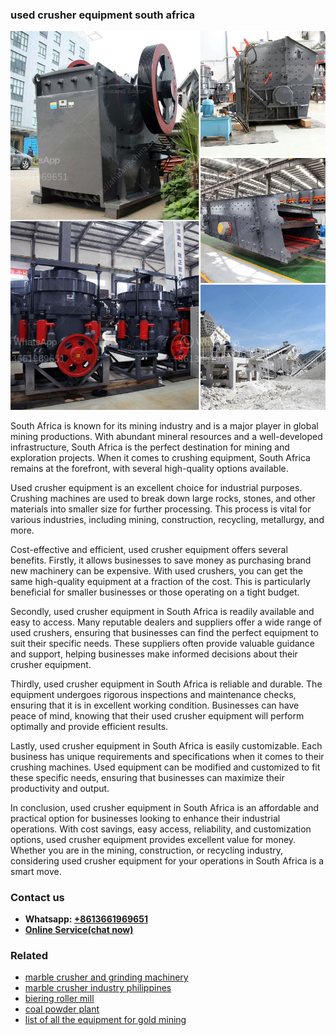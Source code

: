 <h3>used crusher equipment south africa</h3><img src='1703042624.jpg' alt=''><p>South Africa is known for its mining industry and is a major player in global mining productions. With abundant mineral resources and a well-developed infrastructure, South Africa is the perfect destination for mining and exploration projects. When it comes to crushing equipment, South Africa remains at the forefront, with several high-quality options available.</p><p>Used crusher equipment is an excellent choice for industrial purposes. Crushing machines are used to break down large rocks, stones, and other materials into smaller size for further processing. This process is vital for various industries, including mining, construction, recycling, metallurgy, and more.</p><p>Cost-effective and efficient, used crusher equipment offers several benefits. Firstly, it allows businesses to save money as purchasing brand new machinery can be expensive. With used crushers, you can get the same high-quality equipment at a fraction of the cost. This is particularly beneficial for smaller businesses or those operating on a tight budget.</p><p>Secondly, used crusher equipment in South Africa is readily available and easy to access. Many reputable dealers and suppliers offer a wide range of used crushers, ensuring that businesses can find the perfect equipment to suit their specific needs. These suppliers often provide valuable guidance and support, helping businesses make informed decisions about their crusher equipment.</p><p>Thirdly, used crusher equipment in South Africa is reliable and durable. The equipment undergoes rigorous inspections and maintenance checks, ensuring that it is in excellent working condition. Businesses can have peace of mind, knowing that their used crusher equipment will perform optimally and provide efficient results.</p><p>Lastly, used crusher equipment in South Africa is easily customizable. Each business has unique requirements and specifications when it comes to their crushing machines. Used equipment can be modified and customized to fit these specific needs, ensuring that businesses can maximize their productivity and output.</p><p>In conclusion, used crusher equipment in South Africa is an affordable and practical option for businesses looking to enhance their industrial operations. With cost savings, easy access, reliability, and customization options, used crusher equipment provides excellent value for money. Whether you are in the mining, construction, or recycling industry, considering used crusher equipment for your operations in South Africa is a smart move.</p><h3>Contact us</h3><ul><li><strong>Whatsapp:&nbsp;<a href="https://wa.me/8613661969651">+8613661969651</a></strong></li><li><a href="https://swt.shibang-china.com/?git&amp;zhl&amp;used crusher equipment south africa"><strong>Online Service(chat now)</strong></a></li></ul><h3>Related</h3><ul><li><a href='marble crusher and grinding machinery.md'>marble crusher and grinding machinery</a></li><li><a href='marble crusher industry philippines.md'>marble crusher industry philippines</a></li><li><a href='biering roller mill.md'>biering roller mill</a></li><li><a href='coal powder plant.md'>coal powder plant</a></li><li><a href='list of all the equipment for gold mining.md'>list of all the equipment for gold mining</a></li></ul>